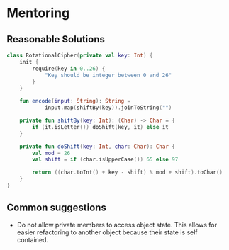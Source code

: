 # Mentoring

## Reasonable Solutions

```kotlin
class RotationalCipher(private val key: Int) {
    init {
        require(key in 0..26) {
            "Key should be integer between 0 and 26"
        }
    }

    fun encode(input: String): String =
            input.map(shiftBy(key)).joinToString("")

    private fun shiftBy(key: Int): (Char) -> Char = {
        if (it.isLetter()) doShift(key, it) else it
    }

    private fun doShift(key: Int, char: Char): Char {
        val mod = 26
        val shift = if (char.isUpperCase()) 65 else 97

        return ((char.toInt() + key - shift) % mod + shift).toChar()
    }
}
```

## Common suggestions
* Do not allow private members to access object state. This allows for easier refactoring to another object because their state is self contained.
